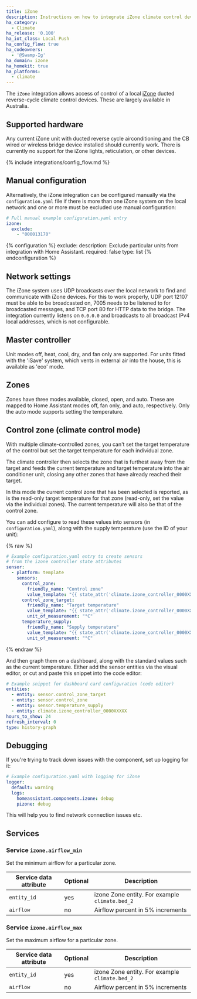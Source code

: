 ```yaml
---
title: iZone
description: Instructions on how to integrate iZone climate control devices with Home Assistant.
ha_category:
  - Climate
ha_release: '0.100'
ha_iot_class: Local Push
ha_config_flow: true
ha_codeowners:
  - '@Swamp-Ig'
ha_domain: izone
ha_homekit: true
ha_platforms:
  - climate
---
```


The `iZone` integration allows access of control of a local [iZone](https://izone.com.au/) ducted reverse-cycle climate control devices. These are largely available in Australia.

## Supported hardware

Any current iZone unit with ducted reverse cycle airconditioning and the CB wired or wireless bridge device installed should currently work. There is currently no support for the iZone lights, reticulation, or other devices.

{% include integrations/config_flow.md %}


## Manual configuration

Alternatively, the iZone integration can be configured manually via the
`configuration.yaml` file if there is more than one iZone system on the local
network and one or more must be excluded use manual configuration:

```yaml
# Full manual example configuration.yaml entry
izone:
  exclude:
    - "000013170"
```

{% configuration %}
exclude:
  description: Exclude particular units from integration with Home Assistant.
  required: false
  type: list
{% endconfiguration %}

## Network settings

The iZone system uses UDP broadcasts over the local network to find and communicate with iZone devices. For this to work properly, UDP port  12107 must be able to be broadcasted on, 7005 needs to be listened to for broadcasted messages, and TCP port 80 for HTTP data to the bridge. The integration currently listens on `0.0.0.0` and broadcasts to all broadcast IPv4 local addresses, which is not configurable.

## Master controller

Unit modes off, heat, cool, dry, and fan only are supported. For units fitted with the 'iSave' system, which vents in external air into the house, this is available as 'eco' mode.

## Zones

Zones have three modes available, closed, open, and auto. These are mapped to Home Assistant modes off, fan only, and auto, respectively. Only the auto mode supports setting the temperature.

## Control zone (climate control mode)

With multiple climate-controlled zones, you can't set the target temperature of the control but set the target temperature
for each individual zone.

The climate controller then selects the zone that is furthest away from the target and feeds the current temperature and
target temperature into the air conditioner unit, closing any other zones that have already reached their target.

In this mode the current control zone that has been selected is reported, as is the read-only target temperature for that 
zone (read-only, set the value via the individual zones). The current temperature will also be that of the control
zone.

You can add configure to read these values into sensors (in `configuration.yaml`), 
along with the supply temperature (use the ID of your unit):

{% raw %}

```yaml
# Example configuration.yaml entry to create sensors
# from the izone controller state attributes
sensor:
  - platform: template
    sensors:
      control_zone:
        friendly_name: "Control zone"
        value_template: "{{ state_attr('climate.izone_controller_0000XXXXX','control_zone_name') }}"
      control_zone_target:
        friendly_name: "Target temperature"
        value_template: "{{ state_attr('climate.izone_controller_0000XXXXX','control_zone_setpoint') }}"
        unit_of_measurement: "°C" 
      temperature_supply:
        friendly_name: "Supply temperature"
        value_template: "{{ state_attr('climate.izone_controller_0000XXXXX','supply_temperature') }}"
        unit_of_measurement: "°C"
```

{% endraw %}

And then graph them on a dashboard, along with the standard values such as the current temperature. Either add the sensor entities via the visual editor, or cut and paste this
snippet into the code editor:

```yaml
# Example snippet for dashboard card configuration (code editor)
entities:
  - entity: sensor.control_zone_target
  - entity: sensor.control_zone
  - entity: sensor.temperature_supply
  - entity: climate.izone_controller_0000XXXXX
hours_to_show: 24
refresh_interval: 0
type: history-graph
```

## Debugging

If you're trying to track down issues with the component, set up logging for it:

```yaml
# Example configuration.yaml with logging for iZone
logger:
  default: warning
  logs:
    homeassistant.components.izone: debug
    pizone: debug
```

This will help you to find network connection issues etc.

## Services

### Service `izone.airflow_min`

Set the minimum airflow for a particular zone.

| Service data attribute | Optional | Description |
| ---------------------- | -------- | ----------- |
| `entity_id` | yes | izone Zone entity. For example `climate.bed_2`
| `airflow` | no | Airflow percent in 5% increments

### Service `izone.airflow_max`

Set the maximum airflow for a particular zone.

| Service data attribute | Optional | Description |
| ---------------------- | -------- | ----------- |
| `entity_id` | yes | izone Zone entity. For example `climate.bed_2`
| `airflow` | no | Airflow percent in 5% increments
